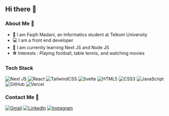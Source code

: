 ## Hi there 👋

### About Me :man:
- :eyes: I am Faqih Madani, an Informatics student at Telkom University
- :computer: I am a front end developer
- :seedling: I am currently learning Next JS and Node JS
- :soccer: Interests : Playing football, table tennis, and watching movies

### Tech Stack 
![Next JS](https://img.shields.io/badge/Next-black?style=for-the-badge&logo=next.js&logoColor=white)
![React](https://img.shields.io/badge/react-%2320232a.svg?style=for-the-badge&logo=react&logoColor=%2361DAFB)
![TailwindCSS](https://img.shields.io/badge/tailwindcss-%2338B2AC.svg?style=for-the-badge&logo=tailwind-css&logoColor=white)
![Svelte](https://img.shields.io/badge/svelte-%23f1413d.svg?style=for-the-badge&logo=svelte&logoColor=white)
![HTML5](https://img.shields.io/badge/html5-%23E34F26.svg?style=for-the-badge&logo=html5&logoColor=white)
![CSS3](https://img.shields.io/badge/css3-%231572B6.svg?style=for-the-badge&logo=css3&logoColor=white)
![JavaScript](https://img.shields.io/badge/javascript-%23323330.svg?style=for-the-badge&logo=javascript&logoColor=%23F7DF1E)
![GitHub](https://img.shields.io/badge/github-%23121011.svg?style=for-the-badge&logo=github&logoColor=white)
![Vercel](https://img.shields.io/badge/vercel-%23000000.svg?style=for-the-badge&logo=vercel&logoColor=white)

### Contact Me :email:
[![Gmail](https://img.shields.io/badge/Gmail-D14836?style=for-the-badge&logo=gmail&logoColor=white)](mailto:faqihmadani123@gmail.com)
[![LinkedIn](https://img.shields.io/badge/linkedin-%230077B5.svg?style=for-the-badge&logo=linkedin&logoColor=white)](linkedin.com/in/faqihmadani)
[![Instagram](https://img.shields.io/badge/Instagram-%23E4405F.svg?style=for-the-badge&logo=Instagram&logoColor=white)](https://www.instagram.com/madanifaqih)

